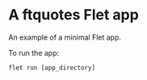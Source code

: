 # A ftquotes Flet app

An example of a minimal Flet app.

To run the app:

```
flet run [app_directory]
```